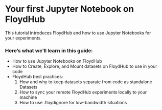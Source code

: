 # Your first Jupyter Notebook on FloydHub
This tutorial introduces FloydHub and how to use Jupyter Notebooks for your experiments.

### Here’s what we’ll learn in this guide:

- How to use Jupyter Notebooks on FloydHub
- How to Create, Explore, and Mount datasets on FloydHub to use in your code
- FloydHub best practices:
    1. How and why to keep datasets separate from code as standalone Datasets
    2. How to sync your remote FloydHub experiments locally to your machine
    3. How to use .floydignore for low-bandwidth situations
